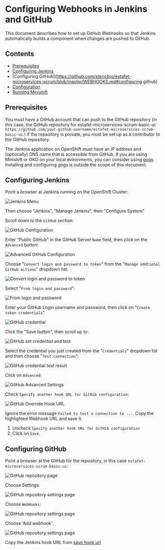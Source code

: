 # Configuring Webhooks in Jenkins and GitHub
This document describes how to set up GitHub Webhooks so that Jenkins automatically builds a component when changes are pushed to GitHub.

## Contents

* [Prerequisites](https://github.com/stericbro/estafet-microservices-scrum/blob/master/WEBHOOKS.md#Prerequisites)
* [Configuring Jenkins](https://github.com/stericbro/estafet-microservices-scrum/blob/master/WEBHOOKS.md#configuring-jenkins)
* [Configuring GitHub](https://github.com/stericbro/estafet-microservices-scrum/blob/master/WEBHOOKS.md#configuring github)
* [Configuration](https://github.com/stericbro/estafet-microservices-scrum/blob/master/WEBHOOKS.md#Configuration)
* [Running Minishift](https://github.com/stericbro/estafet-microservices-scrum/blob/master/WEBHOOKS.md#running-minishift)

## <a name="Prerequisites"></a>Prerequisites

You must have a GitHub account that can push to the GitHub repository (in this case, the GitHub repository for
estafet-microservices-scrum-basic-ui: `https://github.com/your-github-username/estafet-microservices-scrum-basic-ui`.)
If the repsoitory is provate, you must be set up as a contributor to the GitHub repository.

The Jenkins application on OpenShift must have an IP address and (optionally) DNS name that is accessible from GitHub.
If you are using Minishift or OKD on your local evironments, you can consider using [gogs](https://gogs.io/ "gogs").
Installing and configuring gogs is outside the scope of this document.

## <a name="configuring-jenkins"></a>Configuring Jenkins

Point a browser at Jenkins running on the OpenShift Cluster:

![Jenkins Menu](https://github.com/stericbro/estafet-microservices-scrum/blob/master/md_images/webhooks/jenkins_main_menu.png)

Then choose "Jenkins", "Manage Jenkins", then "Configure System"

Scroll down to the `GitHub` section:

![GitHub Configuration](https://github.com/stericbro/estafet-microservices-scrum/blob/master/md_images/webhooks/jenkins_github_configuration.png)

Enter "Public GitHub" in the GitHub Server `Name` field, then click on the `Advanced` button:

![Advanced GitHub Configuration](https://github.com/stericbro/estafet-microservices-scrum/blob/master/md_images/webhooks/jenkins_github_configuration_advanced.png)

Choose "`Convert login and password to token`" from the "`Manage addtional GitHub actions`" dropdown list:

![Convert login and password to token](https://github.com/stericbro/estafet-microservices-scrum/blob/master/md_images/webhooks/jenkins_github_convert_login_password.png)

Select "`From login and password`":

![From login and password](https://github.com/stericbro/estafet-microservices-scrum/blob/master/md_images/webhooks/jenkins_github_from_login_password.png)

Enter your GitHub Login username and password, then click on "`Create token credentials`"

![GitHub credential](https://github.com/stericbro/estafet-microservices-scrum/blob/master/md_images/webhooks/jenkins_github_credential.png)

Click the "Save button", then scroll up to:

![GitHub set credential and test](https://github.com/stericbro/estafet-microservices-scrum/blob/master/md_images/webhooks/jenkins_github_set_credential_and_test.png)

Select the credential you just created from the "`Credentials`" dropdown list and then choose "`Test connection`":

![GitHub credential test result](https://github.com/stericbro/estafet-microservices-scrum/blob/master/md_images/webhooks/jenkins_github_credential_test_result.png)

Click on `Advanced`:

![GitHub Advanced Settings](https://github.com/stericbro/estafet-microservices-scrum/blob/master/md_images/webhooks/jenkins_github_advanced_settings_2.png)

Check `Specify another hook URL for GitHib configuration`:

![GitHub Override Hook URL](https://github.com/stericbro/estafet-microservices-scrum/blob/master/md_images/webhooks/jenkins_github_override_hook_url.png)

<a name="save-hook-url"></a>Ignore the error message `Failed to test a connection to ...`.  Copy the highlighted  Webhook URL and save it.

1. Uncheck `Specify another hook URL for GitHib configuration`
1. Click on `Save`.

## <a name="configuring-github"></a>Configuring GitHub

Point a browser at the GitHub for the repository, in this case `estafet-microservices-scrum-basic-ui`:

![GitHub repository page](https://github.com/stericbro/estafet-microservices-scrum/blob/master/md_images/webhooks/github_repo_page.png)

Choose Settings:

![GitHub repository settings page](https://github.com/stericbro/estafet-microservices-scrum/blob/master/md_images/webhooks/github_repo_settings_page.png)

Choose `WebHooks`: 

![GitHub repository settings page](https://github.com/stericbro/estafet-microservices-scrum/blob/master/md_images/webhooks/github_repo_webhooks_page.png)

Choose 'Add webhook':

![GitHub repository settings page](https://github.com/stericbro/estafet-microservices-scrum/blob/master/md_images/webhooks/github_repo_add_webhook_page.png)

Copy the Jenkins hook URL from [save hook url](https://github.com/stericbro/estafet-microservices-scrum/blob/master/WEBHOOKS.md#save-hook-url)




